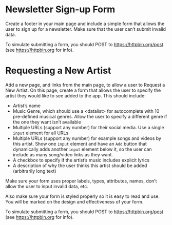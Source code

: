# Newsletter Sign-up Form

Create a footer in your main page and include a simple form that allows the user to sign up for a newsletter.  Make sure that the user can’t submit invalid data.

To simulate submitting a form, you should POST to https://httpbin.org/post (see https://httpbin.org for info).

# Requesting a New Artist

Add a new page, and links from the main page, to allow a user to Request a New Artist.  On this page, create a form that allows the user to specify the artist they would like to see added to the app.  This should include:

- Artist’s name
- Music Genre, which should use a \<datalist\> for autocomplete with 10 pre-defined musical genres.  Allow the user to specify a different genre if the one they want isn’t available
- Multiple URLs (support any number) for their social media. Use a single `input` element for all URLs
- Multiple URLs (support any number) for example songs and videos by this artist. Show one `input` element and have an `Add` button that dynamically adds another `input` element below it, so the user can include as many song/video links as they want.
- A checkbox to specify if the artist’s music includes explicit lyrics
- A description of why the user thinks this artist should be added (arbitrarily long text)

Make sure your form uses proper labels, types, attributes, names, don’t allow the user to input invalid data, etc.

Also make sure your form is styled properly so it is easy to read and use. You will be marked on the design and effectiveness of your form.

To simulate submitting a form, you should POST to https://httpbin.org/post (see https://httpbin.org for info).
